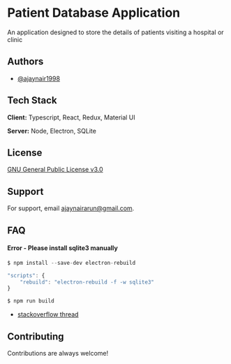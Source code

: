 # Patient Database Application

An application designed to store the details of patients visiting a hospital or clinic

## Authors

- [@ajaynair1998](https://www.github.com/ajaynair1998)

## Tech Stack

**Client:** Typescript, React, Redux, Material UI

**Server:** Node, Electron, SQLite

## License

[GNU General Public License v3.0](https://github.com/ajaynair1998/patient-db-typescript-april-11/blob/main/LICENSE)

## Support

For support, email ajaynairarun@gmail.com.

## FAQ

#### Error - Please install sqlite3 manually

```javascript
$ npm install --save-dev electron-rebuild
```

```javascript
"scripts": {
    "rebuild": "electron-rebuild -f -w sqlite3"
}
```

```javascript
$ npm run build
```

- [stackoverflow thread](https://stackoverflow.com/questions/49582728/electronjs-please-install-sqlite3-package-manually)

## Contributing

Contributions are always welcome!
